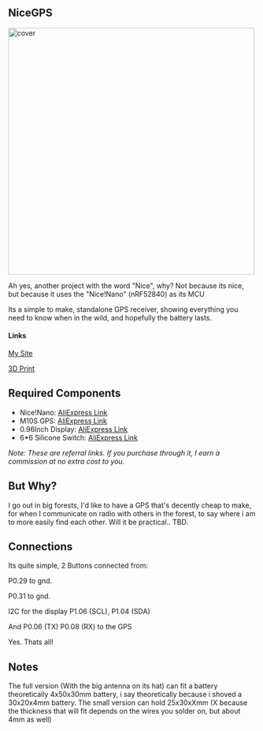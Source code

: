 
## NiceGPS

<img width="500" height="500" alt="cover" src="https://github.com/user-attachments/assets/e2f6cade-cc33-49ea-b45f-1a8cac47d903" />


Ah yes, another project with the word "Nice", why? Not because its nice, but because it uses the "Nice!Nano" (nRF52840) as its MCU

Its a simple to make, standalone GPS receiver, showing everything you need to know when in the wild, and hopefully the battery lasts.


#### Links
[My Site](https://icmt.cc/p/nicegps/)

[3D Print](https://www.thingiverse.com/thing:7103307)

## Required Components

+ Nice!Nano: [AliExpress Link](https://s.click.aliexpress.com/e/_oDiDpnE)
+ M10S GPS: [AliExpress Link](https://s.click.aliexpress.com/e/_omVV4ia)
+ 0.96Inch Display: [AliExpress Link](https://s.click.aliexpress.com/e/_ooXwYgq)
+ 6*6 Silicone Switch: [AliExpress Link](https://s.click.aliexpress.com/e/_oDcs8Wa)

*Note: These are referral links. If you purchase through it, I earn a commission at no extra cost to you.*

## But Why?

I go out in big forests, I'd like to have a GPS that's decently cheap to make, for when I communicate on radio with others in the forest, to say where i am to more easily find each other. Will it be practical.. TBD.


##  Connections

Its quite simple, 
2 Buttons connected from:

P0.29 to gnd.

P0.31 to gnd.

I2C for the display
P1.06 (SCL), P1.04 (SDA)

And P0.06 (TX) P0.08 (RX) to the GPS

Yes. Thats all!


## Notes
The full version (With the big antenna on its hat) can fit a battery theoretically 4x50x30mm battery, i say theoretically because i shoved a 30x20x4mm battery.
The small version can hold 25x30xXmm (X because the thickness that will fit depends on the wires you solder on, but about 4mm as well)
